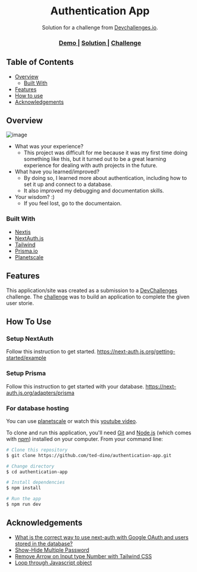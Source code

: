 <h1 align="center">Authentication App</h1>

<div align="center">
   Solution for a challenge from  <a href="http://devchallenges.io" target="_blank">Devchallenges.io</a>.
</div>

<div align="center">
  <h3>
    <a href="https://authentication-app-taupe.vercel.app/">
      Demo
    </a>
    <span> | </span>
    <a href="https://{your-url-to-the-solution}">
      Solution
    </a>
    <span> | </span>
    <a href="https://devchallenges.io/challenges/N1fvBjQfhlkctmwj1tnw">
      Challenge
    </a>
  </h3>
</div> 

## Table of Contents

- [Overview](#overview)
  - [Built With](#built-with)
- [Features](#features)
- [How to use](#how-to-use)
- [Acknowledgements](#acknowledgements)

## Overview

![image](https://user-images.githubusercontent.com/84649871/198542446-ffcdba61-c905-4c30-b4a0-0ab8f154e73e.png)

- What was your experience?
   - This project was difficult for me because it was my first time doing something like this, but it turned out to be a great learning experience for dealing with auth projects in the future. 
- What have you learned/improved?
   - By doing so, I learned more about authentication, including how to set it up and connect to a database. 
   - It also improved my debugging and documentation skills. 
- Your wisdom? :)
   - If you feel lost, go to the documentaion.

### Built With

- [Nextjs](https://nextjs.org/)
- [NextAuth.js](https://next-auth.js.org/)
- [Tailwind](https://tailwindcss.com/)
- [Prisma.io](https://www.prisma.io/)
- [Planetscale](https://planetscale.com/)

## Features

This application/site was created as a submission to a [DevChallenges](https://devchallenges.io/challenges) challenge. The [challenge](https://devchallenges.io/challenges/N1fvBjQfhlkctmwj1tnw) was to build an application to complete the given user storie.

## How To Use

### Setup NextAuth

Follow this instruction to get started. https://next-auth.js.org/getting-started/example

### Setup Prisma

Follow this instruction to get started with your database. https://next-auth.js.org/adapters/prisma

### For database hosting 
You can use [planetscale](https://planetscale.com/) or watch this [youtube video](https://youtu.be/prjMJtXCR-g).

To clone and run this application, you'll need [Git](https://git-scm.com) and [Node.js](https://nodejs.org/en/download/) (which comes with [npm](http://npmjs.com)) installed on your computer. From your command line:

```bash
# Clone this repository
$ git clone https://github.com/ted-dino/authentication-app.git

# Change directory
$ cd authentication-app

# Install dependencies
$ npm install

# Run the app
$ npm run dev
```

## Acknowledgements

- [What is the correct way to use next-auth with Google OAuth and users stored in the database?](https://stackoverflow.com/questions/69011814/what-is-the-correct-way-to-use-next-auth-with-google-oauth-and-users-stored-in-t)
- [Show-Hide Multiple Password](https://stackoverflow.com/questions/71679442/show-hide-multiple-password-in-react-js)
- [Remove Arrow on Input type Number with Tailwind CSS](https://stackoverflow.com/questions/71296535/how-to-remove-arrow-on-input-type-number-with-tailwind-css)
- [Loop through Javascript object](https://stackoverflow.com/questions/684672/how-do-i-loop-through-or-enumerate-a-javascript-object#:~:text=using%20the%20new%20object.entries()%20method)
